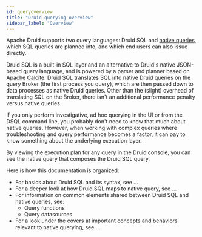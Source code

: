```yaml
---
id: queryoverview
title: "Druid querying overview"
sidebar_label: "Overview"
---
```



<!--
  ~ Licensed to the Apache Software Foundation (ASF) under one
  ~ or more contributor license agreements.  See the NOTICE file
  ~ distributed with this work for additional information
  ~ regarding copyright ownership.  The ASF licenses this file
  ~ to you under the Apache License, Version 2.0 (the
  ~ "License"); you may not use this file except in compliance
  ~ with the License.  You may obtain a copy of the License at
  ~
  ~   http://www.apache.org/licenses/LICENSE-2.0
  ~
  ~ Unless required by applicable law or agreed to in writing,
  ~ software distributed under the License is distributed on an
  ~ "AS IS" BASIS, WITHOUT WARRANTIES OR CONDITIONS OF ANY
  ~ KIND, either express or implied.  See the License for the
  ~ specific language governing permissions and limitations
  ~ under the License.
  -->

<!--
  The format of the tables that describe the functions and operators
  should not be changed without updating the script create-sql-function-doc
  in web-console/script/create-sql-function-doc, because the script detects
  patterns in this markdown file and parse it to TypeScript file for web console
-->


Apache Druid supports two query languages: Druid SQL and [native queries](querying.md), which
SQL queries are planned into, and which end users can also issue directly. 

Druid SQL is a built-in SQL layer and an alternative to Druid's native JSON-based query language, and is powered by a
parser and planner based on [Apache Calcite](https://calcite.apache.org/). Druid SQL translates SQL into native Druid
queries on the query Broker (the first process you query), which are then passed down to data processes as native Druid
queries. Other than the (slight) overhead of translating SQL on the Broker, there isn't an additional performance
penalty versus native queries.

If you only perform investigative, ad hoc querying in the UI or from the DSQL 
command line, you probably don't need to know that much about native queries. However, when working with 
complex queries where troubleshooting and query performance becomes a factor, it can pay to know something about
the underlying execution layer. 

By viewing the execution plan for any query in the Druid console, you can see 
the native query that composes the Druid SQL query. 

Here is how this documentation is organized: 

- For basics about Druid SQL and its syntax, see ... 
- For a deeper look at how Druid SQL maps to native query, see ...
- For information on common elements shared between Druid SQL and native queries, see: 
   - Query functions
   - Query datasources 
- For a look under the covers at important concepts and behaviors relevant to native querying, see ....
